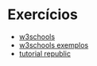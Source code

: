 # Exercícios

* [w3schools](https://www.w3schools.com/js/js_exercises.asp)
* [w3schools exemplos](https://www.w3schools.com/js/js_examples.asp)
* [tutorial republic](https://www.tutorialrepublic.com/javascript-examples.php)
